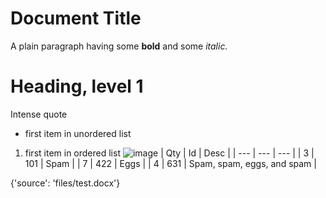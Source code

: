 # Document Title
A plain paragraph having some **bold** and some *italic.*
# Heading, level 1
Intense quote
- first item in unordered list
1. first item in ordered list
![image](http://www.baidu.com/files/12/file-preview/fe7c1f0e-aaa8-4f66-820e-6edf8d083495.png)
| Qty | Id | Desc |
| --- | --- | --- |
| 3 | 101 | Spam |
| 7 | 422 | Eggs |
| 4 | 631 | Spam, spam, eggs, and spam |

{'source': 'files/test.docx'}

